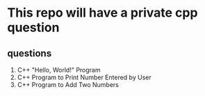 # This repo will have a private cpp question

## questions
1. C++ "Hello, World!" Program
2. C++ Program to Print Number Entered by User
3. C++ Program to Add Two Numbers
